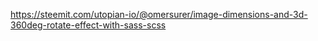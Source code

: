 https://steemit.com/utopian-io/@omersurer/image-dimensions-and-3d-360deg-rotate-effect-with-sass-scss
